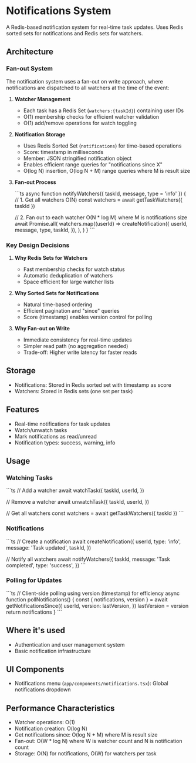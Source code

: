 # Notifications System

A Redis-based notification system for real-time task updates. Uses Redis sorted sets for notifications and Redis sets for watchers.

## Architecture

### Fan-out System

The notification system uses a fan-out on write approach, where notifications are dispatched to all watchers at the time of the event:

1. **Watcher Management**

   - Each task has a Redis Set (`watchers:{taskId}`) containing user IDs
   - O(1) membership checks for efficient watcher validation
   - O(1) add/remove operations for watch toggling

2. **Notification Storage**

   - Uses Redis Sorted Set (`notifications`) for time-based operations
   - Score: timestamp in milliseconds
   - Member: JSON stringified notification object
   - Enables efficient range queries for "notifications since X"
   - O(log N) insertion, O(log N + M) range queries where M is result size

3. **Fan-out Process**

   \`\`\`ts
   async function notifyWatchers({ taskId, message, type = 'info' }) {
     // 1. Get all watchers O(N)
     const watchers = await getTaskWatchers({ taskId })

     // 2. Fan out to each watcher O(N * log M) where M is notifications size
     await Promise.all(
       watchers.map((userId) =>
         createNotification({
           userId,
           message,
           type,
           taskId,
         }),
       ),
     )
   }
   \`\`\`

### Key Design Decisions

1. **Why Redis Sets for Watchers**

   - Fast membership checks for watch status
   - Automatic deduplication of watchers
   - Space efficient for large watcher lists

2. **Why Sorted Sets for Notifications**

   - Natural time-based ordering
   - Efficient pagination and "since" queries
   - Score (timestamp) enables version control for polling

3. **Why Fan-out on Write**
   - Immediate consistency for real-time updates
   - Simpler read path (no aggregation needed)
   - Trade-off: Higher write latency for faster reads

## Storage

- Notifications: Stored in Redis sorted set with timestamp as score
- Watchers: Stored in Redis sets (one set per task)

## Features

- Real-time notifications for task updates
- Watch/unwatch tasks
- Mark notifications as read/unread
- Notification types: success, warning, info

## Usage

### Watching Tasks

\`\`\`ts
// Add a watcher
await watchTask({
  taskId,
  userId,
})

// Remove a watcher
await unwatchTask({
  taskId,
  userId,
})

// Get all watchers
const watchers = await getTaskWatchers({ taskId })
\`\`\`

### Notifications

\`\`\`ts
// Create a notification
await createNotification({
  userId,
  type: 'info',
  message: 'Task updated',
  taskId,
})

// Notify all watchers
await notifyWatchers({
  taskId,
  message: 'Task completed',
  type: 'success',
})
\`\`\`

### Polling for Updates

\`\`\`ts
// Client-side polling using version (timestamp) for efficiency
async function pollNotifications() {
  const { notifications, version } = await getNotificationsSince({
    userId,
    version: lastVersion,
  })
  lastVersion = version
  return notifications
}
\`\`\`

## Where it's used

- Authentication and user management system
- Basic notification infrastructure

## UI Components

- Notifications menu (`app/components/notifications.tsx`): Global notifications dropdown

## Performance Characteristics

- Watcher operations: O(1)
- Notification creation: O(log N)
- Get notifications since: O(log N + M) where M is result size
- Fan-out: O(W \* log N) where W is watcher count and N is notification count
- Storage: O(N) for notifications, O(W) for watchers per task
